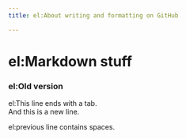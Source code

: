 ```yaml
---
title: el:About writing and formatting on GitHub

---
```


# el:Markdown stuff

### el:Old version

el:This line ends with a tab.  
And this is a new line.

el:previous line contains spaces.
